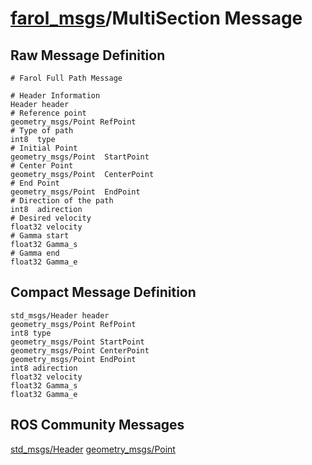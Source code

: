 [farol_msgs](index-msg.md)/MultiSection Message
=====================================================

Raw Message Definition
----------------------
```
# Farol Full Path Message  
  
# Header Information  
Header header  
# Reference point  
geometry_msgs/Point RefPoint  
# Type of path  
int8  type  
# Initial Point  
geometry_msgs/Point  StartPoint  
# Center Point  
geometry_msgs/Point  CenterPoint  
# End Point  
geometry_msgs/Point  EndPoint  
# Direction of the path  
int8  adirection  
# Desired velocity  
float32 velocity  
# Gamma start  
float32 Gamma_s  
# Gamma end  
float32 Gamma_e  
```
Compact Message Definition
--------------------------
```
std_msgs/Header header  
geometry_msgs/Point RefPoint  
int8 type  
geometry_msgs/Point StartPoint  
geometry_msgs/Point CenterPoint  
geometry_msgs/Point EndPoint  
int8 adirection  
float32 velocity  
float32 Gamma_s  
float32 Gamma_e  
```

ROS Community Messages 
--------------------------
[std_msgs/Header](http://docs.ros.org/en/noetic/api/std_msgs/html/msg/Header.html)
[geometry_msgs/Point](http://docs.ros.org/en/noetic/api/geometry_msgs/html/msg/Point.html)

